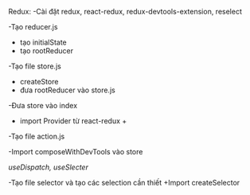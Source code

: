 Redux:
-Cài đặt redux, react-redux, redux-devtools-extension, reselect

-Tạo reducer.js

- tạo initialState
- tạo rootReducer

-Tạo file store.js

- createStore
- đưa rootReducer vào store.js

-Đưa store vào index

- import Provider từ react-redux +<Provider store={store}><App/></Provider>

-Tạo file action.js

-Import composeWithDevTools vào store

_useDispatch, useSlecter_

-Tạo file selector và tạo các selection cần thiết
+Import createSelector
